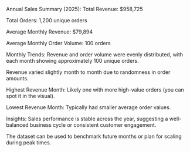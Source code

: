  Annual Sales Summary (2025):
Total Revenue: $958,725

Total Orders: 1,200 unique orders

Average Monthly Revenue: $79,894

Average Monthly Order Volume: 100 orders

Monthly Trends:
Revenue and order volume were evenly distributed, with each month showing approximately 100 unique orders.

Revenue varied slightly month to month due to randomness in order amounts.

Highest Revenue Month: Likely one with more high-value orders (you can spot it in the visual).

Lowest Revenue Month: Typically had smaller average order values.

 Insights:
Sales performance is stable across the year, suggesting a well-balanced business cycle or consistent customer engagement.

The dataset can be used to benchmark future months or plan for scaling during peak times.
